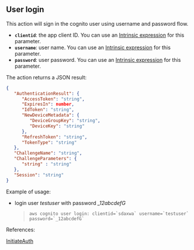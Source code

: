 ## User login

This action will sign in the cognito user using username and password flow.

- **`clientid`**: the app client ID. You can use an [Intrinsic expression](#intrinsic_expression.md) for this parameter.
- **`username`**: user name. You can use an [Intrinsic expression](#intrinsic_expression.md) for this parameter.
- **`password`**: user password. You can use an [Intrinsic expression](#intrinsic_expression.md) for this parameter.

The action returns a JSON result:

```json
{
   "AuthenticationResult": { 
      "AccessToken": "string",
      "ExpiresIn": number,
      "IdToken": "string",
      "NewDeviceMetadata": { 
         "DeviceGroupKey": "string",
         "DeviceKey": "string"
      },
      "RefreshToken": "string",
      "TokenType": "string"
   },
   "ChallengeName": "string",
   "ChallengeParameters": { 
      "string" : "string" 
   },
   "Session": "string"
}
```

Example of usage:

- login user *testuser* with password *_12abcdefG*

    > ``aws cognito user login: clientid=`sdaxwa` username=`testuser` password=`_12abcdefG` ``


References:

[InitiateAuth](https://docs.aws.amazon.com/cognito-user-identity-pools/latest/APIReference/API_InitiateAuth.html)